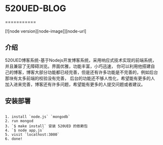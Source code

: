 <h1>520UED-BLOG</h1>
===========

[![node version][node-image]][node-url]



<h2>介绍</h2>

520UED博客系统-基于Nodejs开发博客系统，采用响应式技术实现的前端系统，并且兼容了无障碍浏览。界面优雅，功能丰富，小巧迅速，
你可以利用他搭建自己的博客，博客大部分功能都已经完善，但是还有许多功能是不完善的，例如后台那块有太多前端的校验没有完善，
后台的功能还不够人性化，希望能有更多的人加入进来完善，博客还有许多问题，希望能有更多的人提交问题或者建议。


<h2>安装部署</h2>

<pre>
<code>
1. install `node.js` `mongodb`
2. run mongod
3. `$ make install` 安装 520UED 的依赖包
4. `$ node app.js`
5. visit `localhost:3000`
6. done!
</code>
</pre>
